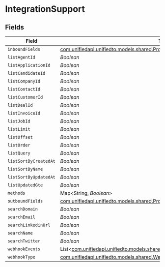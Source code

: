 # IntegrationSupport


## Fields

| Field                                                                                                                                                  | Type                                                                                                                                                   | Required                                                                                                                                               | Description                                                                                                                                            |
| ------------------------------------------------------------------------------------------------------------------------------------------------------ | ------------------------------------------------------------------------------------------------------------------------------------------------------ | ------------------------------------------------------------------------------------------------------------------------------------------------------ | ------------------------------------------------------------------------------------------------------------------------------------------------------ |
| `inboundFields`                                                                                                                                        | [com.unifiedapi.unifiedto.models.shared.PropertyIntegrationSupportInboundFields](../../models/shared/PropertyIntegrationSupportInboundFields.md)       | :heavy_minus_sign:                                                                                                                                     | N/A                                                                                                                                                    |
| `listAgentId`                                                                                                                                          | *Boolean*                                                                                                                                              | :heavy_minus_sign:                                                                                                                                     | N/A                                                                                                                                                    |
| `listApplicationId`                                                                                                                                    | *Boolean*                                                                                                                                              | :heavy_minus_sign:                                                                                                                                     | N/A                                                                                                                                                    |
| `listCandidateId`                                                                                                                                      | *Boolean*                                                                                                                                              | :heavy_minus_sign:                                                                                                                                     | N/A                                                                                                                                                    |
| `listCompanyId`                                                                                                                                        | *Boolean*                                                                                                                                              | :heavy_minus_sign:                                                                                                                                     | N/A                                                                                                                                                    |
| `listContactId`                                                                                                                                        | *Boolean*                                                                                                                                              | :heavy_minus_sign:                                                                                                                                     | N/A                                                                                                                                                    |
| `listCustomerId`                                                                                                                                       | *Boolean*                                                                                                                                              | :heavy_minus_sign:                                                                                                                                     | N/A                                                                                                                                                    |
| `listDealId`                                                                                                                                           | *Boolean*                                                                                                                                              | :heavy_minus_sign:                                                                                                                                     | N/A                                                                                                                                                    |
| `listInvoiceId`                                                                                                                                        | *Boolean*                                                                                                                                              | :heavy_minus_sign:                                                                                                                                     | N/A                                                                                                                                                    |
| `listJobId`                                                                                                                                            | *Boolean*                                                                                                                                              | :heavy_minus_sign:                                                                                                                                     | N/A                                                                                                                                                    |
| `listLimit`                                                                                                                                            | *Boolean*                                                                                                                                              | :heavy_minus_sign:                                                                                                                                     | N/A                                                                                                                                                    |
| `listOffset`                                                                                                                                           | *Boolean*                                                                                                                                              | :heavy_minus_sign:                                                                                                                                     | N/A                                                                                                                                                    |
| `listOrder`                                                                                                                                            | *Boolean*                                                                                                                                              | :heavy_minus_sign:                                                                                                                                     | N/A                                                                                                                                                    |
| `listQuery`                                                                                                                                            | *Boolean*                                                                                                                                              | :heavy_minus_sign:                                                                                                                                     | N/A                                                                                                                                                    |
| `listSortByCreatedAt`                                                                                                                                  | *Boolean*                                                                                                                                              | :heavy_minus_sign:                                                                                                                                     | N/A                                                                                                                                                    |
| `listSortByName`                                                                                                                                       | *Boolean*                                                                                                                                              | :heavy_minus_sign:                                                                                                                                     | N/A                                                                                                                                                    |
| `listSortByUpdatedAt`                                                                                                                                  | *Boolean*                                                                                                                                              | :heavy_minus_sign:                                                                                                                                     | N/A                                                                                                                                                    |
| `listUpdatedGte`                                                                                                                                       | *Boolean*                                                                                                                                              | :heavy_minus_sign:                                                                                                                                     | N/A                                                                                                                                                    |
| `methods`                                                                                                                                              | Map<String, *Boolean*>                                                                                                                                 | :heavy_minus_sign:                                                                                                                                     | N/A                                                                                                                                                    |
| `outboundFields`                                                                                                                                       | [com.unifiedapi.unifiedto.models.shared.PropertyIntegrationSupportOutboundFields](../../models/shared/PropertyIntegrationSupportOutboundFields.md)     | :heavy_minus_sign:                                                                                                                                     | N/A                                                                                                                                                    |
| `searchDomain`                                                                                                                                         | *Boolean*                                                                                                                                              | :heavy_minus_sign:                                                                                                                                     | N/A                                                                                                                                                    |
| `searchEmail`                                                                                                                                          | *Boolean*                                                                                                                                              | :heavy_minus_sign:                                                                                                                                     | N/A                                                                                                                                                    |
| `searchLinkedinUrl`                                                                                                                                    | *Boolean*                                                                                                                                              | :heavy_minus_sign:                                                                                                                                     | N/A                                                                                                                                                    |
| `searchName`                                                                                                                                           | *Boolean*                                                                                                                                              | :heavy_minus_sign:                                                                                                                                     | N/A                                                                                                                                                    |
| `searchTwitter`                                                                                                                                        | *Boolean*                                                                                                                                              | :heavy_minus_sign:                                                                                                                                     | N/A                                                                                                                                                    |
| `webhookEvents`                                                                                                                                        | List<[com.unifiedapi.unifiedto.models.shared.PropertyIntegrationSupportWebhookEvents](../../models/shared/PropertyIntegrationSupportWebhookEvents.md)> | :heavy_minus_sign:                                                                                                                                     | N/A                                                                                                                                                    |
| `webhookType`                                                                                                                                          | [com.unifiedapi.unifiedto.models.shared.WebhookType](../../models/shared/WebhookType.md)                                                               | :heavy_minus_sign:                                                                                                                                     | N/A                                                                                                                                                    |